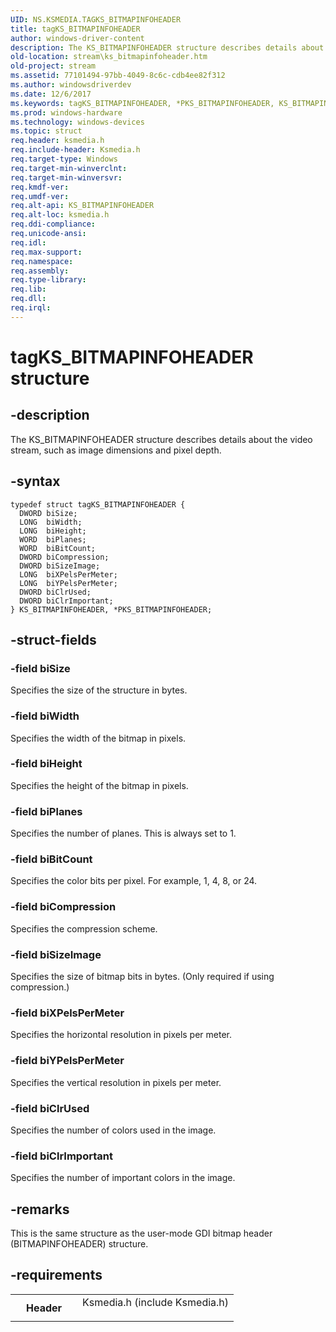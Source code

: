 ```yaml
---
UID: NS.KSMEDIA.TAGKS_BITMAPINFOHEADER
title: tagKS_BITMAPINFOHEADER
author: windows-driver-content
description: The KS_BITMAPINFOHEADER structure describes details about the video stream, such as image dimensions and pixel depth.
old-location: stream\ks_bitmapinfoheader.htm
old-project: stream
ms.assetid: 77101494-97bb-4049-8c6c-cdb4ee82f312
ms.author: windowsdriverdev
ms.date: 12/6/2017
ms.keywords: tagKS_BITMAPINFOHEADER, *PKS_BITMAPINFOHEADER, KS_BITMAPINFOHEADER
ms.prod: windows-hardware
ms.technology: windows-devices
ms.topic: struct
req.header: ksmedia.h
req.include-header: Ksmedia.h
req.target-type: Windows
req.target-min-winverclnt: 
req.target-min-winversvr: 
req.kmdf-ver: 
req.umdf-ver: 
req.alt-api: KS_BITMAPINFOHEADER
req.alt-loc: ksmedia.h
req.ddi-compliance: 
req.unicode-ansi: 
req.idl: 
req.max-support: 
req.namespace: 
req.assembly: 
req.type-library: 
req.lib: 
req.dll: 
req.irql: 
---
```


# tagKS_BITMAPINFOHEADER structure



## -description
The KS_BITMAPINFOHEADER structure describes details about the video stream, such as image dimensions and pixel depth. 


## -syntax

````
typedef struct tagKS_BITMAPINFOHEADER {
  DWORD biSize;
  LONG  biWidth;
  LONG  biHeight;
  WORD  biPlanes;
  WORD  biBitCount;
  DWORD biCompression;
  DWORD biSizeImage;
  LONG  biXPelsPerMeter;
  LONG  biYPelsPerMeter;
  DWORD biClrUsed;
  DWORD biClrImportant;
} KS_BITMAPINFOHEADER, *PKS_BITMAPINFOHEADER;
````


## -struct-fields

### -field biSize

Specifies the size of the structure in bytes.

### -field biWidth

Specifies the width of the bitmap in pixels.

### -field biHeight

Specifies the height of the bitmap in pixels.

### -field biPlanes

Specifies the number of planes. This is always set to 1.

### -field biBitCount

Specifies the color bits per pixel. For example, 1, 4, 8, or 24.

### -field biCompression

Specifies the compression scheme.

### -field biSizeImage

Specifies the size of bitmap bits in bytes. (Only required if using compression.)

### -field biXPelsPerMeter

Specifies the horizontal resolution in pixels per meter.

### -field biYPelsPerMeter

Specifies the vertical resolution in pixels per meter.

### -field biClrUsed

Specifies the number of colors used in the image.

### -field biClrImportant

Specifies the number of important colors in the image.

## -remarks
This is the same structure as the user-mode GDI bitmap header (BITMAPINFOHEADER) structure.

## -requirements
<table>
<tr>
<th width="30%">
Header
</th>
<td width="70%">
<dl>
<dt>Ksmedia.h (include Ksmedia.h)</dt>
</dl>
</td>
</tr>
</table>